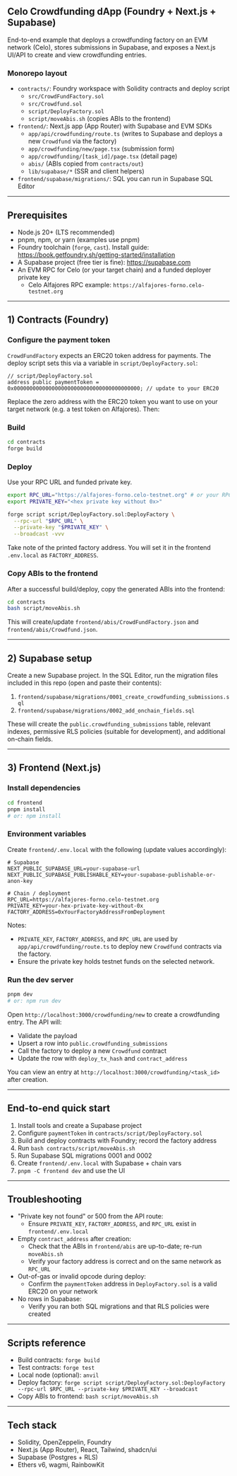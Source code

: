 ## Celo Crowdfunding dApp (Foundry + Next.js + Supabase)

End-to-end example that deploys a crowdfunding factory on an EVM network (Celo), stores submissions in Supabase, and exposes a Next.js UI/API to create and view crowdfunding entries.

### Monorepo layout
- `contracts/`: Foundry workspace with Solidity contracts and deploy script
  - `src/CrowdFundFactory.sol`
  - `src/Crowdfund.sol`
  - `script/DeployFactory.sol`
  - `script/moveAbis.sh` (copies ABIs to the frontend)
- `frontend/`: Next.js app (App Router) with Supabase and EVM SDKs
  - `app/api/crowdfunding/route.ts` (writes to Supabase and deploys a new `Crowdfund` via the factory)
  - `app/crowdfunding/new/page.tsx` (submission form)
  - `app/crowdfunding/[task_id]/page.tsx` (detail page)
  - `abis/` (ABIs copied from `contracts/out`)
  - `lib/supabase/*` (SSR and client helpers)
- `frontend/supabase/migrations/`: SQL you can run in Supabase SQL Editor

---

## Prerequisites
- Node.js 20+ (LTS recommended)
- pnpm, npm, or yarn (examples use pnpm)
- Foundry toolchain (`forge`, `cast`). Install guide: https://book.getfoundry.sh/getting-started/installation
- A Supabase project (free tier is fine): https://supabase.com
- An EVM RPC for Celo (or your target chain) and a funded deployer private key
  - Celo Alfajores RPC example: `https://alfajores-forno.celo-testnet.org`

---

## 1) Contracts (Foundry)

### Configure the payment token
`CrowdFundFactory` expects an ERC20 token address for payments. The deploy script sets this via a variable in `script/DeployFactory.sol`:

```solidity
// script/DeployFactory.sol
address public paymentToken = 0x0000000000000000000000000000000000000000; // update to your ERC20
```

Replace the zero address with the ERC20 token you want to use on your target network (e.g. a test token on Alfajores). Then:

### Build
```bash
cd contracts
forge build
```

### Deploy
Use your RPC URL and funded private key.

```bash
export RPC_URL="https://alfajores-forno.celo-testnet.org" # or your RPC
export PRIVATE_KEY="<hex private key without 0x>"

forge script script/DeployFactory.sol:DeployFactory \
  --rpc-url "$RPC_URL" \
  --private-key "$PRIVATE_KEY" \
  --broadcast -vvv
```

Take note of the printed factory address. You will set it in the frontend `.env.local` as `FACTORY_ADDRESS`.

### Copy ABIs to the frontend
After a successful build/deploy, copy the generated ABIs into the frontend:

```bash
cd contracts
bash script/moveAbis.sh
```

This will create/update `frontend/abis/CrowdFundFactory.json` and `frontend/abis/Crowdfund.json`.

---

## 2) Supabase setup
Create a new Supabase project. In the SQL Editor, run the migration files included in this repo (open and paste their contents):

1. `frontend/supabase/migrations/0001_create_crowdfunding_submissions.sql`
2. `frontend/supabase/migrations/0002_add_onchain_fields.sql`

These will create the `public.crowdfunding_submissions` table, relevant indexes, permissive RLS policies (suitable for development), and additional on-chain fields.

---

## 3) Frontend (Next.js)

### Install dependencies
```bash
cd frontend
pnpm install
# or: npm install
```

### Environment variables
Create `frontend/.env.local` with the following (update values accordingly):

```env
# Supabase
NEXT_PUBLIC_SUPABASE_URL=your-supabase-url
NEXT_PUBLIC_SUPABASE_PUBLISHABLE_KEY=your-supabase-publishable-or-anon-key

# Chain / deployment
RPC_URL=https://alfajores-forno.celo-testnet.org
PRIVATE_KEY=your-hex-private-key-without-0x
FACTORY_ADDRESS=0xYourFactoryAddressFromDeployment
```

Notes:
- `PRIVATE_KEY`, `FACTORY_ADDRESS`, and `RPC_URL` are used by `app/api/crowdfunding/route.ts` to deploy new `Crowdfund` contracts via the factory.
- Ensure the private key holds testnet funds on the selected network.

### Run the dev server
```bash
pnpm dev
# or: npm run dev
```

Open `http://localhost:3000/crowdfunding/new` to create a crowdfunding entry. The API will:
- Validate the payload
- Upsert a row into `public.crowdfunding_submissions`
- Call the factory to deploy a new `Crowdfund` contract
- Update the row with `deploy_tx_hash` and `contract_address`

You can view an entry at `http://localhost:3000/crowdfunding/<task_id>` after creation.

---

## End-to-end quick start
1. Install tools and create a Supabase project
2. Configure `paymentToken` in `contracts/script/DeployFactory.sol`
3. Build and deploy contracts with Foundry; record the factory address
4. Run `bash contracts/script/moveAbis.sh`
5. Run Supabase SQL migrations 0001 and 0002
6. Create `frontend/.env.local` with Supabase + chain vars
7. `pnpm -C frontend dev` and use the UI

---

## Troubleshooting
- "Private key not found" or 500 from the API route:
  - Ensure `PRIVATE_KEY`, `FACTORY_ADDRESS`, and `RPC_URL` exist in `frontend/.env.local`
- Empty `contract_address` after creation:
  - Check that the ABIs in `frontend/abis` are up-to-date; re-run `moveAbis.sh`
  - Verify your factory address is correct and on the same network as `RPC_URL`
- Out-of-gas or invalid opcode during deploy:
  - Confirm the `paymentToken` address in `DeployFactory.sol` is a valid ERC20 on your network
- No rows in Supabase:
  - Verify you ran both SQL migrations and that RLS policies were created

---

## Scripts reference
- Build contracts: `forge build`
- Test contracts: `forge test`
- Local node (optional): `anvil`
- Deploy factory: `forge script script/DeployFactory.sol:DeployFactory --rpc-url $RPC_URL --private-key $PRIVATE_KEY --broadcast`
- Copy ABIs to frontend: `bash script/moveAbis.sh`

---

## Tech stack
- Solidity, OpenZeppelin, Foundry
- Next.js (App Router), React, Tailwind, shadcn/ui
- Supabase (Postgres + RLS)
- Ethers v6, wagmi, RainbowKit


